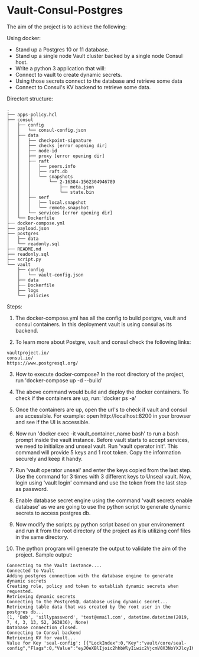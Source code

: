 # Vault-Consul-Postgres

The aim of the project is to achieve the following:

Using docker:
- Stand up a Postgres 10 or 11 database.
- Stand up a single node Vault cluster backed by a single node Consul host.
- Write a python 3 application that will:
- Connect to vault to create dynamic secrets.
- Using those secrets connect to the database and retrieve some data
- Connect to Consul's KV backend to retrieve some data.

Directort structure:
```
.
├── apps-policy.hcl
├── consul
│   ├── config
│   │   └── consul-config.json
│   ├── data
│   │   ├── checkpoint-signature
│   │   ├── checks [error opening dir]
│   │   ├── node-id
│   │   ├── proxy [error opening dir]
│   │   ├── raft
│   │   │   ├── peers.info
│   │   │   ├── raft.db
│   │   │   └── snapshots
│   │   │       └── 2-16384-1562304946789
│   │   │           ├── meta.json
│   │   │           └── state.bin
│   │   ├── serf
│   │   │   ├── local.snapshot
│   │   │   └── remote.snapshot
│   │   └── services [error opening dir]
│   └── Dockerfile
├── docker-compose.yml
├── payload.json
├── postgres
│   ├── data
│   └── readonly.sql
├── README.md
├── readonly.sql
├── script.py
└── vault
    ├── config
    │   └── vault-config.json
    ├── data
    ├── Dockerfile
    ├── logs
    └── policies
```

Steps:
1. The docker-compose.yml has all the config to build postgre, vault and consul containers. In this deployment vault is using    consul as its backend. 

2. To learn more about Postgre, vault and consul check the following links:
```
vaultproject.io/
consul.io/
https://www.postgresql.org/
```
3. How to execute docker-compose?
 In the root directory of the project, run 'docker-compose up -d --build'
 
4. The above command would build and deploy the docker containers. To check if the containers are up, run: 'docker ps -a'

5. Once the containers are up, open the url's to check if vault and consul are accessible. For example: open http://localhost:8200 in your browser and see if the UI is accessible.

6. Now run 'docker exec -it vault_container_name bash' to run a bash prompt inside the vault instance. Before vault starts to accept services, we need to initialize and unseal vault. Run 'vault operator init'. This command will provide 5 keys and 1 root token. Copy the information securely and keep it handy.

7. Run 'vault operator unseal' and enter the keys copied from the last step. Use the command for 3 times with 3 different keys to Unseal vault. Now, login using 'vault login' command and use the token from the last step as password.

8. Enable database secret engine using the command 'vault secrets enable database' as we are going to use the python script to generate dynamic secrets to access postgres db.

9. Now modify the scripts.py python script based on your environement and run it from the root directory of the project as it is utilizing conf files in the same directory.

10. The python program will generate the output to validate the aim of the project. Sample output:
```
Connecting to the Vault instance....
Connected to Vault
Adding postgres connection with the database engine to generate dynamic secrets
Creating role, policy and token to establish dynamic secrets when requested.
Retrieving dynamic secrets
Connecting to the PostgreSQL database using dynamic secret...
Retrieving table data that was created by the root user in the postgres db...
(1, 'Bob', 'sillypassword', 'test@email.com', datetime.datetime(2019, 7, 4, 3, 13, 52, 263836), None)
Database connection closed.
Connecting to Consul backend
Retrieving KV for vault...
Value for Key 'seal-config': [{"LockIndex":0,"Key":"vault/core/seal-config","Flags":0,"Value":"eyJ0eXBlIjoic2hhbWlyIiwic2VjcmV0X3NoYXJlcyI6NSwic2VjcmV0X3RocmVzaG9sZCI6MywicGdwX2tleXMiOm51bGwsIm5vbmNlIjoiIiwiYmFja3VwIjpmYWxzZSwic3RvcmVkX3NoYXJlcyI6MH0=","CreateIndex":33,"ModifyIndex":33}]
```

